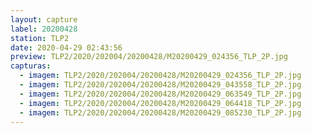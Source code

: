 ```yaml
---
layout: capture
label: 20200428
station: TLP2
date: 2020-04-29 02:43:56
preview: TLP2/2020/202004/20200428/M20200429_024356_TLP_2P.jpg
capturas:
  - imagem: TLP2/2020/202004/20200428/M20200429_024356_TLP_2P.jpg
  - imagem: TLP2/2020/202004/20200428/M20200429_043558_TLP_2P.jpg
  - imagem: TLP2/2020/202004/20200428/M20200429_063549_TLP_2P.jpg
  - imagem: TLP2/2020/202004/20200428/M20200429_064418_TLP_2P.jpg
  - imagem: TLP2/2020/202004/20200428/M20200429_085230_TLP_2P.jpg
---
```

